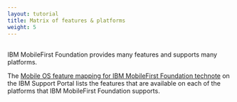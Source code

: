 ```yaml
---
layout: tutorial
title: Matrix of features & platforms
weight: 5
---
```

<!-- NLS_CHARSET=UTF-8 -->
<br/>
IBM MobileFirst Foundation provides many features and supports many platforms.

The [Mobile OS feature mapping for IBM MobileFirst Foundation technote](http://www.ibm.com/support/docview.wss?uid=swg27039422) on the IBM Support Portal lists the features that are available on each of the platforms that IBM MobileFirst Foundation supports.